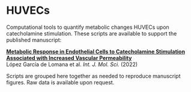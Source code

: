 # HUVECs
Computational tools to quantify metabolic changes HUVECs upon catecholamine stimulation. 
These scripts are available to support the published manuscript:

[**Metabolic Response in Endothelial Cells to Catecholamine Stimulation Associated with Increased Vascular Permeability**](https://www.mdpi.com/1422-0067/23/6/3162)  
López García de Lomana et al.
_Int. J. Mol. Sci._ (2022)

Scripts are grouped here together as needed to reproduce manuscript figures. 
Raw data is available upon request.

